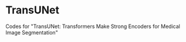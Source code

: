 # TransUNet
Codes for "TransUNet: Transformers Make Strong Encoders for Medical Image Segmentation"
